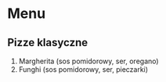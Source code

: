# Menu

## Pizze klasyczne

1. Margherita (sos pomidorowy, ser, oregano)
2. Funghi (sos pomidorowy, ser, pieczarki)
